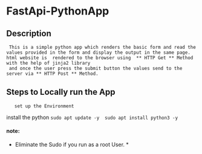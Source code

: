# FastApi-PythonApp

## Description
     This is a simple python app which renders the basic form and read the values provided in the form and display the output in the same page. html website is  rendered to the browser using  ** HTTP Get ** Method with the help of jinja2 library
     and once the user press the submit button the values send to the server via ** HTTP Post ** Method.

## Steps to Locally run the App
       set up the Environment
 install the python 
    ```
       sudo apt update -y 
       sudo apt install python3 -y
    ```
  #### note:
   * Eliminate the Sudo if you run as a root User. *
